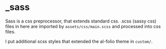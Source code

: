 # _sass

Sass is a css preprocessor, that extends standard css.
.scss (sassy css) files in here are imported by `assets/css/main.scss` and processed into css files.

I put additional scss styles that extended the al-folio theme in `custom/`.